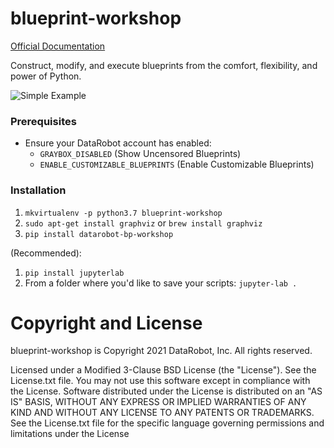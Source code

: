 # blueprint-workshop
[Official Documentation](https://blueprint-workshop.datarobot.com)

Construct, modify, and execute blueprints from the comfort, flexibility, and power of Python.

![Simple Example](./.github/Blueprint-Workshop-Preview.png)

### Prerequisites
- Ensure your DataRobot account has enabled:
  - `GRAYBOX_DISABLED` (Show Uncensored Blueprints)
  - `ENABLE_CUSTOMIZABLE_BLUEPRINTS` (Enable Customizable Blueprints)

### Installation
1. `mkvirtualenv -p python3.7 blueprint-workshop`
2. `sudo apt-get install graphviz` or `brew install graphviz`
3. `pip install datarobot-bp-workshop`

(Recommended):
1. `pip install jupyterlab`
2. From a folder where you'd like to save your scripts: `jupyter-lab .`


# Copyright and License

blueprint-workshop is Copyright 2021 DataRobot, Inc.  All rights reserved.

Licensed under a Modified 3-Clause BSD License (the "License"). See the License.txt file.  You may not use this software except in compliance with the License.
Software distributed under the License is distributed on an "AS IS" BASIS, WITHOUT ANY EXPRESS OR IMPLIED WARRANTIES OF ANY KIND AND WITHOUT ANY LICENSE TO ANY PATENTS OR TRADEMARKS. See the License.txt file for the specific language governing permissions and limitations under the License
